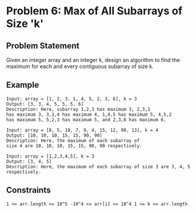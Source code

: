 # Problem 6: Max of All Subarrays of Size 'k'

## Problem Statement

Given an integer array and an integer k, design an algorithm to find the maximum
for each and every contiguous subarray of size k.

## Example

```text
Input: array = [1, 2, 3, 1, 4, 5, 2, 3, 6], k = 3
Output: [3, 3, 4, 5, 5, 5, 6]
Description: Here, subarray 1,2,3 has maximum 3, 2,3,1
has maximum 3, 3,1,4 has maximum 4, 1,4,5 has maximum 5, 4,5,2
has maximum 5, 5,2,3 has maximum 5, and 2,3,6 has maximum 6.

Input: array = [8, 5, 10, 7, 9, 4, 15, 12, 90, 13], k = 4
Output: [10, 10, 10, 15, 15, 90, 90]
Description: Here, the maximum of each subarray of
size 4 are 10, 10, 10, 15, 15, 90, 90 respectively.

Input: array = [1,2,3,4,5], k = 3
Output: [3, 4, 5]
Description: Here, the maximum of each subarray of size 3 are 3, 4, 5 respectively.
```

## Constraints

```text
1 <= arr.length <= 10^5 -10^4 <= arr[i] <= 10^4 1 <= k <= arr.length
```
